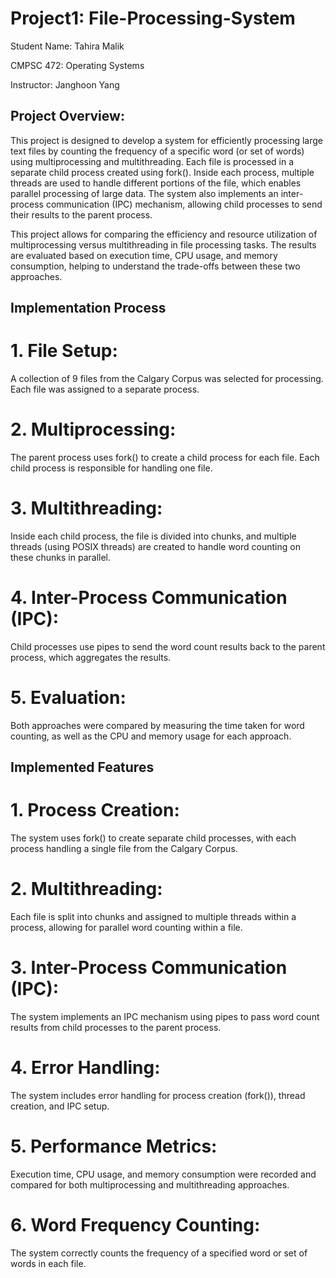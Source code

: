 # Project1: File-Processing-System

Student Name: Tahira Malik

CMPSC 472: Operating Systems

Instructor: Janghoon Yang

## Project Overview:

This project is designed to develop a system for efficiently processing large text files by counting the frequency of a specific word (or set of words) using multiprocessing and multithreading. Each file is processed in a separate child process created using fork(). Inside each process, multiple threads are used to handle different portions of the file, which enables parallel processing of large data. The system also implements an inter-process communication (IPC) mechanism, allowing child processes to send their results to the parent process.

This project allows for comparing the efficiency and resource utilization of multiprocessing versus multithreading in file processing tasks. The results are evaluated based on execution time, CPU usage, and memory consumption, helping to understand the trade-offs between these two approaches.

## Implementation Process
# 1. File Setup:

A collection of 9 files from the Calgary Corpus was selected for processing. Each file was assigned to a separate process.

# 2. Multiprocessing:

The parent process uses fork() to create a child process for each file.
Each child process is responsible for handling one file.

# 3. Multithreading:

Inside each child process, the file is divided into chunks, and multiple threads (using POSIX threads) are created to handle word counting on these chunks in parallel.

# 4. Inter-Process Communication (IPC):

Child processes use pipes to send the word count results back to the parent process, which aggregates the results.
# 5. Evaluation:

Both approaches were compared by measuring the time taken for word counting, as well as the CPU and memory usage for each approach.

## Implemented Features
# 1. Process Creation:

The system uses fork() to create separate child processes, with each process handling a single file from the Calgary Corpus.
# 2. Multithreading:

Each file is split into chunks and assigned to multiple threads within a process, allowing for parallel word counting within a file.
# 3. Inter-Process Communication (IPC):

The system implements an IPC mechanism using pipes to pass word count results from child processes to the parent process.
# 4. Error Handling:

The system includes error handling for process creation (fork()), thread creation, and IPC setup.
# 5. Performance Metrics:

Execution time, CPU usage, and memory consumption were recorded and compared for both multiprocessing and multithreading approaches.
# 6. Word Frequency Counting:

The system correctly counts the frequency of a specified word or set of words in each file.
